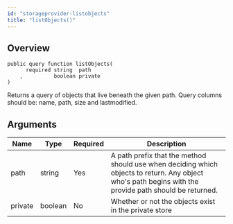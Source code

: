 ```yaml
---
id: "storageprovider-listobjects"
title: "listObjects()"
---
```



## Overview




```luceescript
public query function listObjects(
      required string  path   
    ,          boolean private
)
```

Returns a query of objects that live beneath the given path. Query columns should be:
name, path, size and lastmodified.

## Arguments


<div class="table-responsive"><table class="table"><thead><tr><th>Name</th><th>Type</th><th>Required</th><th>Description</th></tr></thead><tbody><tr><td>path</td><td>string</td><td>Yes</td><td>A path prefix that the method should use when deciding which objects to return. Any object who's path begins with the provide path should be returned.</td></tr><tr><td>private</td><td>boolean</td><td>No</td><td>Whether or not the objects exist in the private store</td></tr></tbody></table></div>